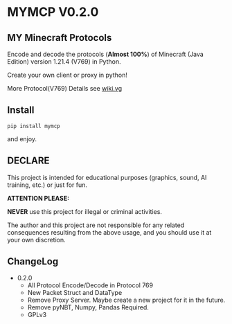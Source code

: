 # MYMCP V0.2.0

## MY Minecraft Protocols

Encode and decode the protocols (**Almost 100%**) of Minecraft (Java Edition) version 1.21.4 (V769) in Python. 

Create your own client or proxy in python!

More Protocol(V769) Details see [wiki.vg](https://minecraft.wiki/w/Minecraft_Wiki:Projects/wiki.vg_merge/Protocol?oldid=2938097)

## Install
`pip install mymcp`

and enjoy.


## DECLARE

This project is intended for educational purposes (graphics, sound, AI training, etc.) or just for fun.

**ATTENTION PLEASE:**

**NEVER** use this project for illegal or criminal activities.

The author and this project are not responsible for any related consequences resulting from the above usage, and you should use it at your own discretion.


## ChangeLog
- 0.2.0 
  - All Protocol Encode/Decode in Protocol 769
  - New Packet Struct and DataType
  - Remove Proxy Server. Maybe create a new project for it in the future.
  - Remove pyNBT, Numpy, Pandas Required.
  - GPLv3
